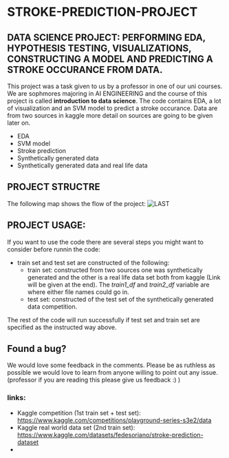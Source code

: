 # STROKE-PREDICTION-PROJECT

## DATA SCIENCE PROJECT: PERFORMING EDA, HYPOTHESIS TESTING, VISUALIZATIONS, CONSTRUCTING A MODEL AND PREDICTING A STROKE OCCURANCE FROM DATA.

This project was a task given to us by a professor in one of our uni courses. We are sophmores majoring in AI ENGINEERING and the course of this project is called **introduction to data science**. The code contains EDA, a lot of visualization and an SVM model to predict a stroke occurance. Data are from two sources in kaggle more detail on sources are going to be given later on. 

* EDA 
* SVM model
* Stroke prediction 
* Synthetically generated data
* Synthetically generated data and real life data

## PROJECT STRUCTRE
The following map shows the flow of the project:
![LAST](https://github.com/PURPLEWATER00/STROKE-PREDICTION-PROJECT/assets/121344707/dd14e766-c8b1-49c7-8651-d759eb0b46b0)

## PROJECT USAGE:
If you want to use the code there are several steps you might want to consider before runnin the code:
- train set and test set are constructed of the following:
    - train set: constructed from two sources one was synthetically generated and the other is a real life data set both from kaggle (Link will be given at the end). The *train1_df* and *train2_df* variable are where either file names could go in.
    - test set: constructed of the test set of the synthetically generated data competition.

The rest of the code will run successfully if test set and train set are specified as the instructed way above.
 
 ## Found a bug?
 We would love some feedback in the comments. Please be as ruthless as possible we would love to learn from anyone willing to point out any issue. (professor if you are reading this please give us feedback :) )
 
 ### links:
- Kaggle competition (1st train set + test set): https://www.kaggle.com/competitions/playground-series-s3e2/data
- Kaggle real world data set (2nd train set): https://www.kaggle.com/datasets/fedesoriano/stroke-prediction-dataset
-
   
